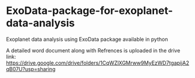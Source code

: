 # ExoData-package-for-exoplanet-data-analysis
Exoplanet data analysis using ExoData package available in python

A detailed word document along with Refrences is uploaded in the drive link:
https://drive.google.com/drive/folders/1CqWZlXGMrww9MyEzWD7tgapijA2qB07U?usp=sharing
